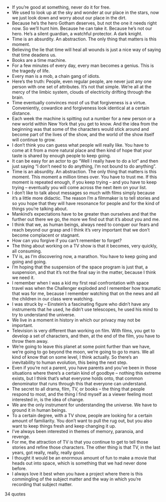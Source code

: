  - If you’re good at something, never do it for free.
 - We used to look up at the sky and wonder at our place in the stars, now we just look down and worry about our place in the dirt.
 - Because he’s the hero Gotham deserves, but not the one it needs right now. So we’ll hunt him. Because he can take it. Because he’s not our hero. He’s a silent guardian, a watchful protector. A dark knight.
 - Time is an absurdity. An abstraction. The only thing that matters is this moment.
 - Believing the lie that time will heal all wounds is just a nice way of saying that time deadens us.
 - Books are a time machine.
 - For a few minutes of every day, every man becomes a genius. This is the tragedy of life.
 - Every man is a mob, a chain gang of idiots.
 - Here’s the truth: People, even regular people, are never just any one person with one set of attributes. It’s not that simple. We’re all at the mercy of the limbic system, clouds of electricity drifting through the brain.
 - Time eventually convinces most of us that forgiveness is a virtue. Conveniently, cowardice and forgiveness look identical at a certain distance.
 - Each week the machine is spitting out a number for a new person or a new world within New York that you get to know. And the idea from the beginning was that some of the characters would stick around and become part of the lives of the show, and the world of the show itself will continue to grow.
 - I don’t think you can guess what people will really like. You have to come at it from a more natural place and then kind of hope that your taste is shared by enough people to keep going.
 - It can be easy for an actor to go “Well I really have to do a lot” and then just saying “I don’t need to do anything, I’m not bound to do anything”.
 - Time is an absurdity. An abstraction. The only thing that matters is this moment. This moment a million times over. You have to trust me. If this moment is repeated enough, if you keep trying – and you have to keep trying – eventually you will come across the next item on your list.
 - I don’t like to talk about messages so much with films simply because it’s a little more didactic. The reason I’m a filmmaker is to tell stories and so you hope that they will have resonance for people and for the kind of things you’re talking about.
 - Mankind’s expectations have to be greater than ourselves and that the further out there we go, the more we find out that it’s about you and me.
 - I think that we, as human beings, always need to conquer our fears and reach beyond our grasp and I think it’s very important that we don’t become complacent or stagnant.
 - How can you forgive if you can’t remember to forget?
 - The thing about working on a TV show is that it becomes, very quickly, all consuming.
 - TV is, as I’m discovering now, a marathon. You have to keep going and going and going.
 - I’m hoping that the suspension of the space program is just that, a suspension, and that it’s not the final say in the matter, because I think we need it.
 - I remember when I was a kid my first real confrontation with space travel was when the Challenger exploded and I remember how traumatic that was for me, because I remember watching that on the news and all the children in our class were watching.
 - I was struck by – Einstein’s a fascinating figure who didn’t have any instruments that he used, he didn’t use telescopes, he used his mind to try to understand the universe.
 - We live in a moment in history in which our privacy may not be important.
 - Television is very different than working on film. With films, you get to develop a set of characters, and then, at the end of the film, you have to throw them away.
 - We’re going to leave this planet at some point further than we have, we’re going to go beyond the moon, we’re going to go to mars. We all kind of know that on some level, I think actually. So there’s an inevitability to human evolution, this being the next step.
 - Even if you’re not a parent, you have parents and you’ve been in those situations where there’s a certain kind of goodbye – nothing this extreme exists, but I think that’s what everyone holds onto, that common denominator that runs through this that everyone can understand.
 - The secret to all drama, film, TV, or books – the thing that people respond to most, and the thing I find myself as a viewer feeling most interested in, is the idea of change.
 - We are the only instrument for understanding the universe. We have to ground it in human beings.
 - To a certain degree, with a TV show, people are looking for a certain amount of familiarity. You don’t want to pull the rug out, but you also want to keep things fresh and keep changing it up.
 - I’ve always been interested in themes of memory, paranoia, and revenge.
 - For me, the attraction of TV is that you continue to get to tell those stories and refine those characters. The other thing is that TV, in the last years, got really, really, really good.
 - I thought it would be an enormous amount of fun to make a movie that heads out into space, which is something that we had never done before.
 - I always love it best when you have a project where there is this commingling of the subject matter and the way in which you’re recording that subject matter.

34 quotes